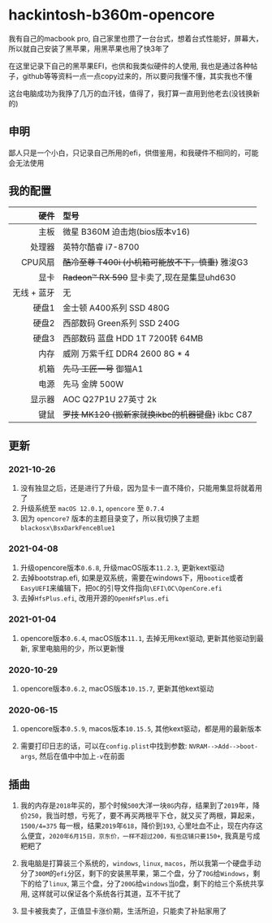# hackintosh-b360m-opencore

我有自己的macbook pro, 自己家里也攒了一台台式，想着台式性能好，屏幕大，所以就自己安装了黑苹果，用黑苹果也用了快3年了

在这里记录下自己的黑苹果EFI，也供和我类似硬件的人使用, 我也是通过各种帖子，github等等资料一点一点copy过来的，所以要问我懂不懂，其实我也不懂

这台电脑成功为我挣了几万的血汗钱，值得了，我打算一直用到他老去(没钱换新的)

## 申明

鄙人只是一个小白，只记录自己所用的efi，供借鉴用，和我硬件不相同的，可能会无法使用

## 我的配置

|         硬件       |                   型号                     |
|-------------------:|:------------------------------------------|
|               主板 | 微星 B360M 迫击炮(bios版本v16)               |
|             处理器 | 英特尔酷睿 i7-8700                          |
|             CPU风扇 | ~~酷冷至尊 T400i (小机箱可能放不下，慎重)~~ 雅浚G3       |
|               显卡 | ~~Radeon™ RX 590~~ 显卡卖了,现在是集显uhd630          |
|        无线 + 蓝牙 | 无                          |
|             硬盘1 | 金士顿 A400系列 SSD 480G  |
|             硬盘2 | 西部数码 Green系列 SSD 240G  |
|             硬盘3 | 西部数码 蓝盘 HDD 1T 7200转 64MB  |
|             内存 | 威刚 万紫千红 DDR4 2600 8G * 4  |
|             机箱 | ~~先马 工匠一号~~ 御猫A1  |
|             电源 | 先马 金牌 500W  |
|             显示器 | AOC Q27P1U 27英寸 2k  |
|             键鼠 | ~~罗技 MK120 (搬新家就换ikbc的机器键盘)~~ ikbc C87  |

## 更新

### 2021-10-26

1. 没有独显之后，还是进行了升级，因为显卡一直不降价，只能用集显将就着用了
2. 升级系统至 `macOS 12.0.1`, `opencore` 至 `0.7.4`
3. 因为 `opencore7` 版本的主题目录变了，所以我切换了主题 `blackosx\BsxDarkFenceBlue1`

### 2021-04-08

1. 升级opencore版本`0.6.8`, 升级macOS版本`11.2.3`, 更新kext驱动
2. 去掉bootstrap.efi, 如果是双系统，需要在windows下，用`bootice`或者`EasyUEFI`来编辑下，把`OC`的引导文件指向`\EFI\OC\OpenCore.efi`
3. 去掉`HfsPlus.efi`, 改用开源的`OpenHfsPlus.efi`

### 2021-01-04

1. opencore版本`0.6.4`, macOS版本`11.1`, 去掉无用kext驱动, 更新其他驱动到最新, 家里电脑用的少，所以更新慢

### 2020-10-29

1. opencore版本`0.6.2`, macOS版本`10.15.7`, 更新其他kext驱动

### 2020-06-15

1. opencore版本`0.5.9`, macos版本`10.15.5`, 其他kext驱动，都是用的最新版本

2. 需要打印日志的话，可以在`config.plist`中找到参数: `NVRAM-->Add-->boot-args`, 然后在值中中加上`-v`在前面

## 插曲

1. 我的内存是`2018`年买的，那个时候`500`大洋一块`8G`内存，结果到了`2019`年，降价`250`，我当时想，亏死了，要不再买两根平下仓，就又买了两根，算起来，`1500/4=375` 每一根，结果`2019`年`618`，降价到`193`, 心里吐血不止，现在内存这么便宜，`2020年6月15日，京东价，一样不超过200，有些店铺只要150+`, 我真是亏成粑粑了

2. 我电脑是打算装三个系统的，`windows`, `linux`, `macos`，所以我第一个硬盘手动分了`300M`的`efi`分区，剩下的安装黑苹果，第二个盘，分了`70G`给`Windows`，剩下的给了`linux`, 第三个盘，分了`200G`给`windows`当`D`盘，剩下的给三个系统共享用, 这样就可以保证各个系统各行其道，互不干扰了

3. 显卡被我卖了，正值显卡涨价期，生活所迫，只能卖了补贴家用了 

